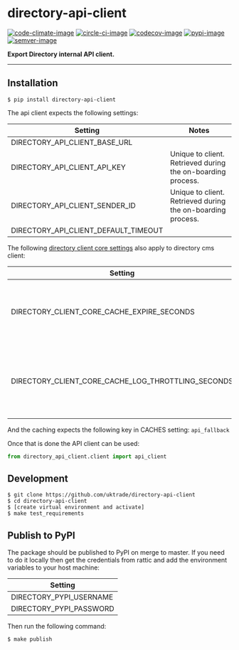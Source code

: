 # directory-api-client

[![code-climate-image]][code-climate]
[![circle-ci-image]][circle-ci]
[![codecov-image]][codecov]
[![pypi-image]][pypi]
[![semver-image]][semver]

**Export Directory internal API client.**

---


## Installation

    $ pip install directory-api-client


The api client expects the following settings:

| Setting                                    | Notes                                                       |
| ------------------------------------------ | ----------------------------------------------------------- |
| DIRECTORY_API_CLIENT_BASE_URL              |                                                             |
| DIRECTORY_API_CLIENT_API_KEY               | Unique to client. Retrieved during the on-boarding process. |
| DIRECTORY_API_CLIENT_SENDER_ID             | Unique to client. Retrieved during the on-boarding process. |
| DIRECTORY_API_CLIENT_DEFAULT_TIMEOUT       |                                                             |

The following [directory client core settings](https://github.com/uktrade/directory-client-core) also apply to directory cms client:

| Setting                                            | Notes                                                 |
| ---------------------------------------------------| ------------------------------------------------------|
| DIRECTORY_CLIENT_CORE_CACHE_EXPIRE_SECONDS         | Duration to store the retrieved content in the cache. |    |
| DIRECTORY_CLIENT_CORE_CACHE_LOG_THROTTLING_SECONDS | Duration to throttle log events for a given url for.  |

And the caching expects the following key in CACHES setting: `api_fallback`

Once that is done the API client can be used:

```py
from directory_api_client.client import api_client
```

## Development

```shell
$ git clone https://github.com/uktrade/directory-api-client
$ cd directory-api-client
$ [create virtual environment and activate]
$ make test_requirements
```

## Publish to PyPI

The package should be published to PyPI on merge to master. If you need to do it locally then get the credentials from rattic and add the environment variables to your host machine:

| Setting                     |
| --------------------------- |
| DIRECTORY_PYPI_USERNAME     |
| DIRECTORY_PYPI_PASSWORD     |

Then run the following command:

    $ make publish


[code-climate-image]: https://codeclimate.com/github/uktrade/directory-api-client/badges/issue_count.svg
[code-climate]: https://codeclimate.com/github/uktrade/directory-api-client

[circle-ci-image]: https://circleci.com/gh/uktrade/directory-api-client/tree/master.svg?style=svg
[circle-ci]: https://circleci.com/gh/uktrade/directory-api-client/tree/master

[codecov-image]: https://codecov.io/gh/uktrade/directory-api-client/branch/master/graph/badge.svg
[codecov]: https://codecov.io/gh/uktrade/directory-api-client

[pypi-image]: https://badge.fury.io/py/directory-api-client.svg
[pypi]: https://badge.fury.io/py/directory-api-client

[semver-image]: https://img.shields.io/badge/Versioning%20strategy-SemVer-5FBB1C.svg
[semver]: https://semver.org
